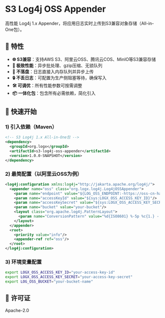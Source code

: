 # S3 Log4j OSS Appender

高性能 Log4j 1.x Appender，将应用日志实时上传到S3兼容对象存储（All-in-One包）。

## 🌟 特性

- **🌐 S3兼容**：支持AWS S3、阿里云OSS、腾讯云COS、MinIO等S3兼容存储
- **🚀 极致性能**：异步批处理、gzip压缩、无锁队列
- **💾 不落盘**：日志直接入内存队列并异步上传
- **🔒 不丢日志**：可配置为生产侧阻塞等待，确保写入
- **🛠️ 可调优**：所有性能参数可按需调整
- **📦 一体化包**：包含所有必需依赖，简化引入

## 🚀 快速开始

### 1) 引入依赖（Maven）

```xml
<!-- S3 Log4j 1.x All-in-One包 -->
<dependency>
  <groupId>org.logx</groupId>
  <artifactId>s3-log4j-oss-appender</artifactId>
  <version>1.0.0-SNAPSHOT</version>
</dependency>
```

### 2) 最简配置（以阿里云OSS为例）

```xml
<log4j:configuration xmlns:log4j="http://jakarta.apache.org/log4j/">
  <appender name="oss" class="org.logx.log4j.Log4jOSSAppender">
    <param name="endpoint" value="${LOG_OSS_ENDPOINT:-https://oss-cn-hangzhou.aliyuncs.com}"/>
    <param name="accessKeyId" value="${sys:LOGX_OSS_ACCESS_KEY_ID}"/>
    <param name="accessKeySecret" value="${sys:LOGX_OSS_ACCESS_KEY_SECRET}"/>
    <param name="bucket" value="your-bucket"/>
    <layout class="org.apache.log4j.PatternLayout">
      <param name="ConversionPattern" value="%d{ISO8601} %-5p %c{1.} - %m%ex{full}"/>
    </layout>
  </appender>
  <root>
    <priority value="info"/>
    <appender-ref ref="oss"/>
  </root>
</log4j:configuration>
```

### 3) 环境变量配置

```bash
export LOGX_OSS_ACCESS_KEY_ID="your-access-key-id"
export LOGX_OSS_ACCESS_KEY_SECRET="your-access-key-secret"
export LOG_OSS_BUCKET="your-bucket-name"
```

## 📄 许可证

Apache-2.0